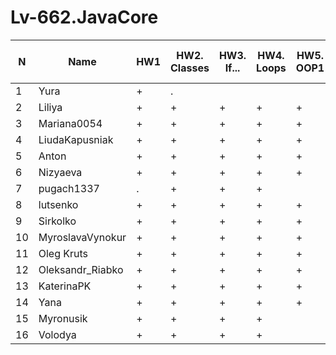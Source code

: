 # Lv-662.JavaCore

N|Name| HW1 | HW2. Classes|HW3. If...|HW4. Loops|HW5. OOP1 |HW6. OOP2 |HW7. Inner classes| HW8. Collection | HW9. String|HW10. Exception|HW11. Thread. IO|HW12. Java8
--|--|--|--|--|--|--|--|--|--|--|--|--|--
1|Yura|+|.|||||||||||
2|Liliya|+|+|+|+|+|+|+|+|+|+|+|+|
3|Mariana0054|+|+|+|+|+||||||||
4|LiudaKapusniak|+|+|+|+|+|+|+|+|||||
5|Anton|+|+|+|+|+|+|+|+|+|+|+|+|
6|Nizyaeva|+|+|+|+|+|+|+|+|+||||
7|pugach1337|.|+|+|+|||||||||
8|lutsenko|+|+|+|+|+|+|+|+|||||
9|Sirkolko|+|+|+|+|+|+|+|+|+|+|+|.|
10|MyroslavaVynokur|+|+|+|+|+|+|+|+|+|+|+||
11|Oleg Kruts|+|+|+|+|+|+|+|+|+|+|||
12|Oleksandr_Riabko|+|+|+|+|+|+|+|+|+|+|+||
13|KaterinaPK|+|+|+|+|+|+|+|+|+|+|||
14|Yana|+|+|+|+|+|+|||||||
15|Myronusik|+|+|+|+|||||||||
16|Volodya|+|+|+|+|||||||||

